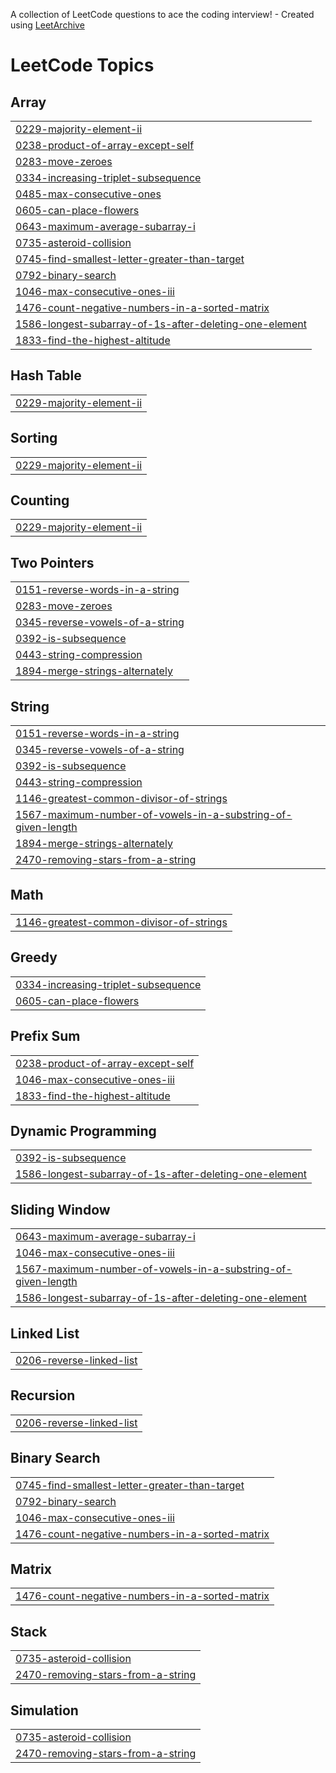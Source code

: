 A collection of LeetCode questions to ace the coding interview! - Created using [LeetArchive](https://github.com/anujlunawat/LeetArchive)


<!---LeetCode Topics Start-->
# LeetCode Topics
## Array
|  |
| ------- |
| [0229-majority-element-ii](https://github.com/Souravsasikumar/java_interview_question/tree/main/LeetCode/0229-majority-element-ii) |
| [0238-product-of-array-except-self](https://github.com/Souravsasikumar/java_interview_question/tree/main/LeetCode/0238-product-of-array-except-self) |
| [0283-move-zeroes](https://github.com/Souravsasikumar/java_interview_question/tree/main/LeetCode/0283-move-zeroes) |
| [0334-increasing-triplet-subsequence](https://github.com/Souravsasikumar/java_interview_question/tree/main/LeetCode/0334-increasing-triplet-subsequence) |
| [0485-max-consecutive-ones](https://github.com/Souravsasikumar/java_interview_question/tree/main/LeetCode/0485-max-consecutive-ones) |
| [0605-can-place-flowers](https://github.com/Souravsasikumar/java_interview_question/tree/main/LeetCode/0605-can-place-flowers) |
| [0643-maximum-average-subarray-i](https://github.com/Souravsasikumar/java_interview_question/tree/main/LeetCode/0643-maximum-average-subarray-i) |
| [0735-asteroid-collision](https://github.com/Souravsasikumar/java_interview_question/tree/main/LeetCode/0735-asteroid-collision) |
| [0745-find-smallest-letter-greater-than-target](https://github.com/Souravsasikumar/java_interview_question/tree/main/LeetCode/0745-find-smallest-letter-greater-than-target) |
| [0792-binary-search](https://github.com/Souravsasikumar/java_interview_question/tree/main/LeetCode/0792-binary-search) |
| [1046-max-consecutive-ones-iii](https://github.com/Souravsasikumar/java_interview_question/tree/main/LeetCode/1046-max-consecutive-ones-iii) |
| [1476-count-negative-numbers-in-a-sorted-matrix](https://github.com/Souravsasikumar/java_interview_question/tree/main/LeetCode/1476-count-negative-numbers-in-a-sorted-matrix) |
| [1586-longest-subarray-of-1s-after-deleting-one-element](https://github.com/Souravsasikumar/java_interview_question/tree/main/LeetCode/1586-longest-subarray-of-1s-after-deleting-one-element) |
| [1833-find-the-highest-altitude](https://github.com/Souravsasikumar/java_interview_question/tree/main/LeetCode/1833-find-the-highest-altitude) |
## Hash Table
|  |
| ------- |
| [0229-majority-element-ii](https://github.com/Souravsasikumar/java_interview_question/tree/main/LeetCode/0229-majority-element-ii) |
## Sorting
|  |
| ------- |
| [0229-majority-element-ii](https://github.com/Souravsasikumar/java_interview_question/tree/main/LeetCode/0229-majority-element-ii) |
## Counting
|  |
| ------- |
| [0229-majority-element-ii](https://github.com/Souravsasikumar/java_interview_question/tree/main/LeetCode/0229-majority-element-ii) |
## Two Pointers
|  |
| ------- |
| [0151-reverse-words-in-a-string](https://github.com/Souravsasikumar/java_interview_question/tree/main/LeetCode/0151-reverse-words-in-a-string) |
| [0283-move-zeroes](https://github.com/Souravsasikumar/java_interview_question/tree/main/LeetCode/0283-move-zeroes) |
| [0345-reverse-vowels-of-a-string](https://github.com/Souravsasikumar/java_interview_question/tree/main/LeetCode/0345-reverse-vowels-of-a-string) |
| [0392-is-subsequence](https://github.com/Souravsasikumar/java_interview_question/tree/main/LeetCode/0392-is-subsequence) |
| [0443-string-compression](https://github.com/Souravsasikumar/java_interview_question/tree/main/LeetCode/0443-string-compression) |
| [1894-merge-strings-alternately](https://github.com/Souravsasikumar/java_interview_question/tree/main/LeetCode/1894-merge-strings-alternately) |
## String
|  |
| ------- |
| [0151-reverse-words-in-a-string](https://github.com/Souravsasikumar/java_interview_question/tree/main/LeetCode/0151-reverse-words-in-a-string) |
| [0345-reverse-vowels-of-a-string](https://github.com/Souravsasikumar/java_interview_question/tree/main/LeetCode/0345-reverse-vowels-of-a-string) |
| [0392-is-subsequence](https://github.com/Souravsasikumar/java_interview_question/tree/main/LeetCode/0392-is-subsequence) |
| [0443-string-compression](https://github.com/Souravsasikumar/java_interview_question/tree/main/LeetCode/0443-string-compression) |
| [1146-greatest-common-divisor-of-strings](https://github.com/Souravsasikumar/java_interview_question/tree/main/LeetCode/1146-greatest-common-divisor-of-strings) |
| [1567-maximum-number-of-vowels-in-a-substring-of-given-length](https://github.com/Souravsasikumar/java_interview_question/tree/main/LeetCode/1567-maximum-number-of-vowels-in-a-substring-of-given-length) |
| [1894-merge-strings-alternately](https://github.com/Souravsasikumar/java_interview_question/tree/main/LeetCode/1894-merge-strings-alternately) |
| [2470-removing-stars-from-a-string](https://github.com/Souravsasikumar/java_interview_question/tree/main/LeetCode/2470-removing-stars-from-a-string) |
## Math
|  |
| ------- |
| [1146-greatest-common-divisor-of-strings](https://github.com/Souravsasikumar/java_interview_question/tree/main/LeetCode/1146-greatest-common-divisor-of-strings) |
## Greedy
|  |
| ------- |
| [0334-increasing-triplet-subsequence](https://github.com/Souravsasikumar/java_interview_question/tree/main/LeetCode/0334-increasing-triplet-subsequence) |
| [0605-can-place-flowers](https://github.com/Souravsasikumar/java_interview_question/tree/main/LeetCode/0605-can-place-flowers) |
## Prefix Sum
|  |
| ------- |
| [0238-product-of-array-except-self](https://github.com/Souravsasikumar/java_interview_question/tree/main/LeetCode/0238-product-of-array-except-self) |
| [1046-max-consecutive-ones-iii](https://github.com/Souravsasikumar/java_interview_question/tree/main/LeetCode/1046-max-consecutive-ones-iii) |
| [1833-find-the-highest-altitude](https://github.com/Souravsasikumar/java_interview_question/tree/main/LeetCode/1833-find-the-highest-altitude) |
## Dynamic Programming
|  |
| ------- |
| [0392-is-subsequence](https://github.com/Souravsasikumar/java_interview_question/tree/main/LeetCode/0392-is-subsequence) |
| [1586-longest-subarray-of-1s-after-deleting-one-element](https://github.com/Souravsasikumar/java_interview_question/tree/main/LeetCode/1586-longest-subarray-of-1s-after-deleting-one-element) |
## Sliding Window
|  |
| ------- |
| [0643-maximum-average-subarray-i](https://github.com/Souravsasikumar/java_interview_question/tree/main/LeetCode/0643-maximum-average-subarray-i) |
| [1046-max-consecutive-ones-iii](https://github.com/Souravsasikumar/java_interview_question/tree/main/LeetCode/1046-max-consecutive-ones-iii) |
| [1567-maximum-number-of-vowels-in-a-substring-of-given-length](https://github.com/Souravsasikumar/java_interview_question/tree/main/LeetCode/1567-maximum-number-of-vowels-in-a-substring-of-given-length) |
| [1586-longest-subarray-of-1s-after-deleting-one-element](https://github.com/Souravsasikumar/java_interview_question/tree/main/LeetCode/1586-longest-subarray-of-1s-after-deleting-one-element) |
## Linked List
|  |
| ------- |
| [0206-reverse-linked-list](https://github.com/Souravsasikumar/java_interview_question/tree/main/LeetCode/0206-reverse-linked-list) |
## Recursion
|  |
| ------- |
| [0206-reverse-linked-list](https://github.com/Souravsasikumar/java_interview_question/tree/main/LeetCode/0206-reverse-linked-list) |
## Binary Search
|  |
| ------- |
| [0745-find-smallest-letter-greater-than-target](https://github.com/Souravsasikumar/java_interview_question/tree/main/LeetCode/0745-find-smallest-letter-greater-than-target) |
| [0792-binary-search](https://github.com/Souravsasikumar/java_interview_question/tree/main/LeetCode/0792-binary-search) |
| [1046-max-consecutive-ones-iii](https://github.com/Souravsasikumar/java_interview_question/tree/main/LeetCode/1046-max-consecutive-ones-iii) |
| [1476-count-negative-numbers-in-a-sorted-matrix](https://github.com/Souravsasikumar/java_interview_question/tree/main/LeetCode/1476-count-negative-numbers-in-a-sorted-matrix) |
## Matrix
|  |
| ------- |
| [1476-count-negative-numbers-in-a-sorted-matrix](https://github.com/Souravsasikumar/java_interview_question/tree/main/LeetCode/1476-count-negative-numbers-in-a-sorted-matrix) |
## Stack
|  |
| ------- |
| [0735-asteroid-collision](https://github.com/Souravsasikumar/java_interview_question/tree/main/LeetCode/0735-asteroid-collision) |
| [2470-removing-stars-from-a-string](https://github.com/Souravsasikumar/java_interview_question/tree/main/LeetCode/2470-removing-stars-from-a-string) |
## Simulation
|  |
| ------- |
| [0735-asteroid-collision](https://github.com/Souravsasikumar/java_interview_question/tree/main/LeetCode/0735-asteroid-collision) |
| [2470-removing-stars-from-a-string](https://github.com/Souravsasikumar/java_interview_question/tree/main/LeetCode/2470-removing-stars-from-a-string) |
<!---LeetCode Topics End-->
